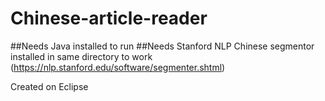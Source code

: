 # Chinese-article-reader

##Needs Java installed to run
##Needs Stanford NLP Chinese segmentor installed in same directory to work (https://nlp.stanford.edu/software/segmenter.shtml) 

Created on Eclipse
